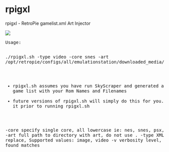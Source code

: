 # rpigxl
 rpigxl - RetroPie gamelist.xml Art Injector

<img src="https://i.gyazo.com/d6cdb1714286205803389be5801a6b34.png">
<pre>
Usage:

./rpigxl.sh -type video -core snes -art /opt/retropie/configs/all/emulationstation/downloaded_media/snes/videos/

* rpigxl.sh assumes you have run SkyScraper and generated an empty game list with your Rom Names and Filenames
* future versions of rpigxl.sh will simply do this for you. For now do it prior to running rpigxl.sh

-core specify single core, all lowercase ie: nes, snes, psx, arcade
-art  full path to directory with art, do not use .
-type XML Tag to replace, Supported values: image, video
-v    verbosity level, 1 displays found matches
<pre>
